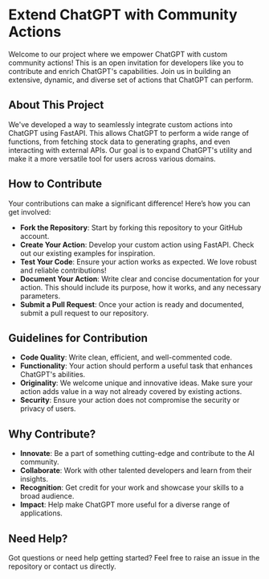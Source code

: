# Extend ChatGPT with Community Actions

Welcome to our project where we empower ChatGPT with custom community actions! This is an open invitation for developers like you to contribute and enrich ChatGPT's capabilities. Join us in building an extensive, dynamic, and diverse set of actions that ChatGPT can perform.

## About This Project

We've developed a way to seamlessly integrate custom actions into ChatGPT using FastAPI. This allows ChatGPT to perform a wide range of functions, from fetching stock data to generating graphs, and even interacting with external APIs. Our goal is to expand ChatGPT's utility and make it a more versatile tool for users across various domains.

## How to Contribute

Your contributions can make a significant difference! Here’s how you can get involved:

- **Fork the Repository**: Start by forking this repository to your GitHub account.
- **Create Your Action**: Develop your custom action using FastAPI. Check out our existing examples for inspiration.
- **Test Your Code**: Ensure your action works as expected. We love robust and reliable contributions!
- **Document Your Action**: Write clear and concise documentation for your action. This should include its purpose, how it works, and any necessary parameters.
- **Submit a Pull Request**: Once your action is ready and documented, submit a pull request to our repository.

## Guidelines for Contribution

- **Code Quality**: Write clean, efficient, and well-commented code.
- **Functionality**: Your action should perform a useful task that enhances ChatGPT's abilities.
- **Originality**: We welcome unique and innovative ideas. Make sure your action adds value in a way not already covered by existing actions.
- **Security**: Ensure your action does not compromise the security or privacy of users.

## Why Contribute?

- **Innovate**: Be a part of something cutting-edge and contribute to the AI community.
- **Collaborate**: Work with other talented developers and learn from their insights.
- **Recognition**: Get credit for your work and showcase your skills to a broad audience.
- **Impact**: Help make ChatGPT more useful for a diverse range of applications.

## Need Help?
Got questions or need help getting started? Feel free to raise an issue in the repository or contact us directly.
